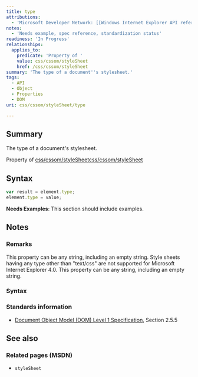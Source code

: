 ```yaml
---
title: type
attributions:
  - 'Microsoft Developer Network: [[Windows Internet Explorer API reference](http://msdn.microsoft.com/en-us/library/ie/hh828809%28v=vs.85%29.aspx) Article]'
notes:
  - 'Needs example, spec reference, standardization status'
readiness: 'In Progress'
relationships:
  applies_to:
    predicate: 'Property of '
    value: css/cssom/styleSheet
    href: /css/cssom/styleSheet
summary: 'The type of a document''s stylesheet.'
tags:
  - API
  - Object
  - Properties
  - DOM
uri: css/cssom/styleSheet/type

---
```

## <span>Summary</span>

The type of a document's stylesheet.

Property of [css/cssom/styleSheet](/css/cssom/styleSheet)[css/cssom/styleSheet](/css/cssom/styleSheet)

## <span>Syntax</span>

``` js
var result = element.type;
element.type = value;
```

**Needs Examples**: This section should include examples.

## <span>Notes</span>

### <span>Remarks</span>

This property can be any string, including an empty string. Style sheets having any type other than "text/css" are not supported for Microsoft Internet Explorer 4.0. This property can be any string, including an empty string.

### <span>Syntax</span>

### <span>Standards information</span>

-   [Document Object Model (DOM) Level 1 Specification](http://go.microsoft.com/fwlink/p/?linkid=161725), Section 2.5.5

## <span>See also</span>

### <span>Related pages (MSDN)</span>

-   `styleSheet`
